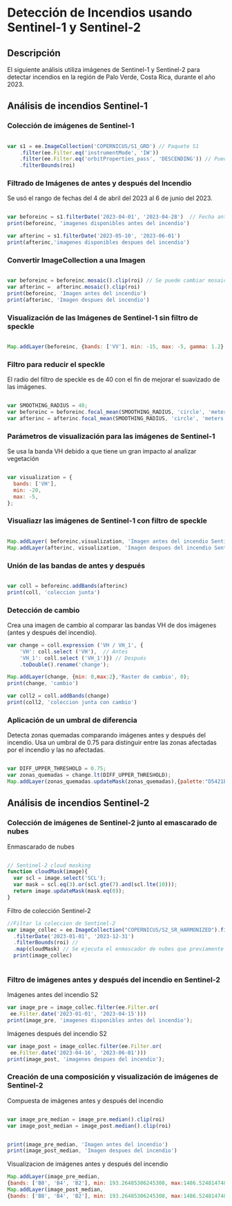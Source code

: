 # Detección de Incendios usando Sentinel-1 y Sentinel-2
## Descripción
El siguiente análisis utiliza imágenes de Sentinel-1 y Sentinel-2 para detectar incendios en la región de Palo Verde, Costa Rica, durante el año 2023.

## Análisis de incendios Sentinel-1 

### Colección de imágenes de Sentinel-1

```javascript

var s1 = ee.ImageCollection('COPERNICUS/S1_GRD') // Paquete S1
    .filter(ee.Filter.eq('instrumentMode', 'IW'))
    .filter(ee.Filter.eq('orbitProperties_pass', 'DESCENDING')) // Puede ajustarse a ASCENDING para ver otra dirección
    .filterBounds(roi)

```

### Filtrado de Imágenes de antes y después del Incendio
Se usó el rango de fechas del 4 de abril del 2023 al 6 de junio del 2023.

```javascript

var beforeinc = s1.filterDate('2023-04-01', '2023-04-28')  // Fecha antes del incendio
print(beforeinc, 'imagenes disponibles antes del incendio')

var afterinc = s1.filterDate('2023-05-10', '2023-06-01')
print(afterinc,'imagenes disponibles despues del incendio')

```

### Convertir ImageCollection a una Imagen


```javascript

var beforeinc = beforeinc.mosaic().clip(roi) // Se puede cambiar mosaic por mean o median
var afterinc =  afterinc.mosaic().clip(roi)
print(beforeinc, 'Imagen antes del incendio')
print(afterinc, 'Imagen despues del incendio')

```

### Visualización de las Imágenes de Sentinel-1 sin filtro de speckle

```javascript

Map.addLayer(beforeinc, {bands: ['VV'], min: -15, max: -5, gamma: 1.2}, 'antes del incendio sin speckle',0);
```

### Filtro para reducir el speckle
El radio del filtro de speckle es de 40 con el fin de mejorar el suavizado de las imágenes.

```javascript

var SMOOTHING_RADIUS = 40;
var beforeinc = beforeinc.focal_mean(SMOOTHING_RADIUS, 'circle', 'meters'); // Presenta filtro de speckle
var afterinc = afterinc.focal_mean(SMOOTHING_RADIUS, 'circle', 'meters');

```


### Parámetros de visualización para las imágenes de Sentinel-1
Se usa la banda VH debido a que tiene un gran impacto al analizar vegetación
```javascript

var visualization = {
  bands: ['VH'], 
  min: -20,
  max: -5,
};
```


### Visualiazr las imágenes de Sentinel-1 con filtro de speckle

```javascript

Map.addLayer( beforeinc,visualization, 'Imagen antes del incendio Sentinel-1',0);
Map.addLayer(afterinc, visualization, 'Imagen despues del incendio Sentinel-1',0);

```


### Unión de las bandas de antes y después

```javascript

var coll = beforeinc.addBands(afterinc)
print(coll, 'coleccion junta')

```


### Detección de cambio
Crea una imagen de cambio al comparar las bandas VH de dos imágenes (antes y después del incendio). 

```javascript
var change = coll.expression ('VH / VH_1', {
    'VH': coll.select ('VH'),  // Antes
    'VH_1': coll.select ('VH_1')}) // Después
    .toDouble().rename('change');

Map.addLayer(change, {min: 0,max:2},'Raster de cambio', 0);
print(change, 'cambio')

var coll2 = coll.addBands(change)
print(coll2, 'coleccion junta con cambio')
```

### Aplicación de un umbral de diferencia
Detecta zonas quemadas comparando imágenes antes y después del incendio. Usa un umbral de 0.75 para distinguir entre las zonas afectadas por el incendio y las no afectadas.
```javascript

var DIFF_UPPER_THRESHOLD = 0.75; 
var zonas_quemadas = change.lt(DIFF_UPPER_THRESHOLD);
Map.addLayer(zonas_quemadas.updateMask(zonas_quemadas),{palette:"D5421E"},'zonas quemadas',1);
```

## Análisis de incendios Sentinel-2 

### Colección de imágenes de Sentinel-2 junto al emascarado de nubes

Enmascarado de nubes
```javascript

// Sentinel-2 cloud masking
function cloudMask(image){
  var scl = image.select('SCL');
  var mask = scl.eq(3).or(scl.gte(7).and(scl.lte(10)));
  return image.updateMask(mask.eq(0));
}
```
Filtro de colección Sentinel-2
```javascript
//Filtar la coleccion de Sentinel-2
var image_collec = ee.ImageCollection("COPERNICUS/S2_SR_HARMONIZED").filterBounds(roi) 
  .filterDate('2023-01-01', '2023-12-31') 
  .filterBounds(roi) // 
  .map(cloudMask) // Se ejecuta el enmascador de nubes que previamente realizado 
  print(image_collec)  
  
```

### Filtro de imágenes antes y después del incendio en Sentinel-2

Imágenes antes del incendio S2
```javascript
var image_pre = image_collec.filter(ee.Filter.or(
 ee.Filter.date('2023-01-01', '2023-04-15')))
print(image_pre, 'imagenes disponibles antes del incendio');

```
Imágenes después del incendio S2
```javascript
var image_post = image_collec.filter(ee.Filter.or(
 ee.Filter.date('2023-04-16', '2023-06-01')))
print(image_post, 'imagenes despues del incendio');
```

### Creación de una composición y visualización de imágenes de Sentinel-2

Compuesta de imágenes antes y después del incendio
```javascript

var image_pre_median = image_pre.median().clip(roi)
var image_post_median = image_post.median().clip(roi)


print(image_pre_median, 'Imagen antes del incendio')
print(image_post_median, 'Imagen despues del incendio')
```

Visualizacion de imágenes antes y después del incendio
```javascript
Map.addLayer(image_pre_median, 
{bands: ['B8', 'B4', 'B2'], min: 193.26485306245308, max:1486.5248147482769 , gamma: 1.2}, 'Imagen pre incendio Sentinel-2'); 
Map.addLayer(image_post_median, 
{bands: ['B8', 'B4', 'B2'], min: 193.26485306245308, max:1486.5248147482769 , gamma: 1.2}, 'Imagen post incendio Sentinel-2'); 

```



